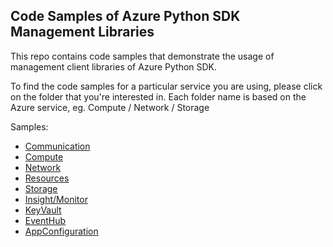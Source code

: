## Code Samples of Azure Python SDK Management Libraries 

This repo contains code samples that demonstrate the usage of management client libraries of Azure Python SDK.

To find the code samples for a particular service you are using, please click on the folder that you're interested in. Each folder name is based on the Azure service, eg. Compute / Network / Storage

Samples:
- [Communication](https://github.com/Azure-Samples/azure-samples-python-management/tree/master/samples/communication)
- [Compute](https://github.com/Azure-Samples/azure-samples-python-management/tree/master/samples/compute)
- [Network](https://github.com/Azure-Samples/azure-samples-python-management/tree/master/samples/network)
- [Resources](https://github.com/Azure-Samples/azure-samples-python-management/tree/master/samples/resources)
- [Storage](https://github.com/Azure-Samples/azure-samples-python-management/tree/master/samples/storage)
- [Insight/Monitor](https://github.com/Azure-Samples/azure-samples-python-management/tree/master/samples/insight)
- [KeyVault](https://github.com/Azure-Samples/azure-samples-python-management/tree/master/samples/keyvault)
- [EventHub](https://github.com/Azure-Samples/azure-samples-python-management/tree/master/samples/eventhub)
- [AppConfiguration](https://github.com/Azure-Samples/azure-samples-python-management/tree/master/samples/appconfiguration)

